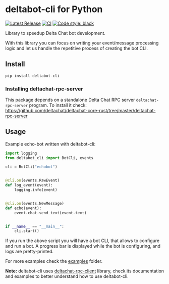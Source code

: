 # deltabot-cli for Python

[![Latest Release](https://img.shields.io/pypi/v/deltabot-cli.svg)](https://pypi.org/project/deltabot-cli)
[![CI](https://github.com/deltachat-bot/deltabot-cli-py/actions/workflows/python-ci.yml/badge.svg)](https://github.com/deltachat-bot/deltabot-cli-py/actions/workflows/python-ci.yml)
[![Code style: black](https://img.shields.io/badge/code%20style-black-000000.svg)](https://github.com/psf/black)

Library to speedup Delta Chat bot development.

With this library you can focus on writing your event/message processing logic and let us handle the repetitive
process of creating the bot CLI.

## Install

```sh
pip install deltabot-cli
```

### Installing deltachat-rpc-server

This package depends on a standalone Delta Chat RPC server `deltachat-rpc-server` program.
To install it check:
https://github.com/deltachat/deltachat-core-rust/tree/master/deltachat-rpc-server

## Usage

Example echo-bot written with deltabot-cli:

```python
import logging
from deltabot_cli import BotCli, events

cli = BotCli("echobot")


@cli.on(events.RawEvent)
def log_event(event):
    logging.info(event)


@cli.on(events.NewMessage)
def echo(event):
    event.chat.send_text(event.text)


if __name__ == "__main__":
    cli.start()
```

If you run the above script you will have a bot CLI, that allows to configure and run a bot.
A progress bar is displayed while the bot is configuring, and logs are pretty-printed.

For more examples check the [examples](https://github.com/deltachat-bot/deltabot-cli-py/tree/master/examples) folder.

**Note:** deltabot-cli uses [deltachat-rpc-client](https://github.com/deltachat/deltachat-core-rust/tree/master/deltachat-rpc-client) library, check its documentation and examples to better understand how to use deltabot-cli.
